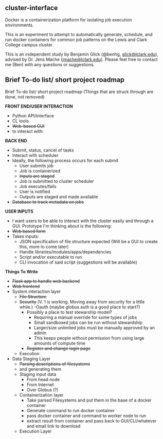 ## cluster-interface

Docker is a containerization platform for isolating job execution environments. 

This is an experiment to attempt to automatically generate, schedule, and run docker containers for common job patterns on the Lewis and Clark College campus cluster.

This is an independent study by Benjamin Glick (@benhg, glick@lclark.edu), advised by Dr. Jens Mache (jmache@lclark.edu). Please feel free to contact me (Ben) with any questions or suggestions.


## Brief To-do list/ short project roadmap


Brief To-do list/ short project roadmap
(Things that are struck through are done, not removed)

**FRONT END/USER INTERACTION**
- Python API/interface
- CL tools
- ~~Web-based GUI~~
- to interact with:

**BACK END**
- Submit, status, cancel of tasks
- Interact with scheduler
- Ideally, the following process occurs for each submit
  - User submits job
  - Job is containerized
  - ~~Inputs are staged~~
  - Job is submitted to cluster scheduler
  - Job executes/fails
  - User is notified
  - Outputs are staged and made available
- ~~Database to track metadata on jobs~~
 
**USER INPUTS**
- I want users to be able to interact with the cluster easily and through a GUI. Prototype I'm thinking about is the following:
- ~~Web based form~~
- Takes inputs:
  - JSON specification of file structure expected (Will be a GUI to create this, more to come later)
  - Handle libraries/modules/apps/dependencies
  - Script and/or executable to run
  - CLI invocation of said script (suggestions will be available)
  
**Things To Write**
- ~~Flask app to handle web backend~~
- ~~Web frontend~~
- System interaction layer
  - ~~File Structure~~
  - ~~Security~~ (V. 1 is working. Moving away from security for a little while.)
    -Oauth (maybe globus auth is a good place to start?)
    - Possibly a place to test stewarship model?
      - Requiring a manual override for some types of jobs
      - Small sandboxed jobs can be run without stewardship
      - Larger/size unlimited jobs must be manually approved by an admin
      - This keeps people without permission from using large amounts of compute time 
     - ~~Register and change login page~~
  - Execution
- Data Staging Layer
  - ~~Parsing descriptions of filesystems~~
  - and generating them
  - Staging input data
    - From head node
    - From Internet
    - Over Globus (?)
  - Containerization layer
    - Take parsed Filesystems and put them in the base of a docker container
    - Generate command to run docker container
    - pass docker container and command to worker node to run
    - extract result from container and pass back to GUI/CLI/whatever and email link to download
  - Execution Layer
